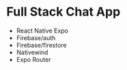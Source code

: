 # Full Stack Chat App

-  React Native Expo
-  Firebase/auth
-  Firebase/firestore
-  Nativewind
-  Expo Router
  
